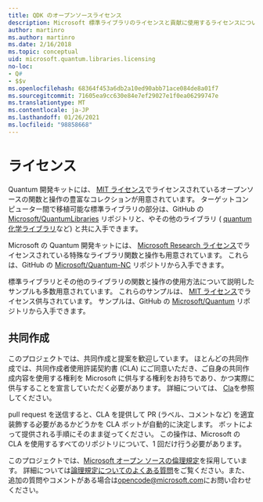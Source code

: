 ```yaml
---
title: QDK のオープンソースライセンス
description: Microsoft 標準ライブラリのライセンスと貢献に使用するライセンスについて説明し Q# ます。
author: martinro
ms.author: martinro
ms.date: 2/16/2018
ms.topic: conceptual
uid: microsoft.quantum.libraries.licensing
no-loc:
- Q#
- $$v
ms.openlocfilehash: 68364f453a6db2a10ed90abb71ace084de8a01f7
ms.sourcegitcommit: 71605ea9cc630e84e7ef29027e1f0ea06299747e
ms.translationtype: MT
ms.contentlocale: ja-JP
ms.lasthandoff: 01/26/2021
ms.locfileid: "98858668"
---
```

# <a name="licensing"></a>ライセンス #

Quantum 開発キットには、 [MIT ライセンス](https://github.com/Microsoft/Quantum/blob/main/LICENSE.txt)でライセンスされているオープンソースの関数と操作の豊富なコレクションが用意されています。
ターゲットコンピューター間で移植可能な標準ライブラリの部分は、GitHub の [Microsoft/QuantumLibraries](https://github.com/Microsoft/QuantumLibraries) リポジトリと、やその他のライブラリ ( [quantum 化学ライブラリ](xref:microsoft.quantum.chemistry.concepts.intro)など) と共に入手できます。

Microsoft の Quantum 開発キットには、 [Microsoft Research ライセンス](https://github.com/Microsoft/Quantum-NC/blob/main/LICENSE)でライセンスされている特殊なライブラリ関数と操作も用意されています。
これらは、GitHub の [Microsoft/Quantum-NC](https://github.com/microsoft/quantum-nc) リポジトリから入手できます。

標準ライブラリとその他のライブラリの関数と操作の使用方法について説明したサンプルも多数用意されています。
これらのサンプルは、 [MIT ライセンス](https://github.com/Microsoft/Quantum/blob/main/LICENSE.txt)でライセンス供与されています。
サンプルは、GitHub の [Microsoft/Quantum](https://github.com/Microsoft/Quantum) リポジトリから入手できます。

## <a name="contributing"></a>共同作成 ##

このプロジェクトでは、共同作成と提案を歓迎しています。
ほとんどの共同作成では、共同作成者使用許諾契約書 (CLA) にご同意いただき、ご自身の共同作成内容を使用する権利を Microsoft に供与する権利をお持ちであり、かつ実際に供与することを宣言していただく必要があります。 詳細については、 [Cla](https://cla.microsoft.com)を参照してください。

pull request を送信すると、CLA を提供して PR (ラベル、コメントなど) を適宜装飾する必要があるかどうかを CLA ボットが自動的に決定します。 ボットによって提供される手順にそのまま従ってください。 この操作は、Microsoft の CLA を使用するすべてのリポジトリについて、1 回だけ行う必要があります。

このプロジェクトでは、[Microsoft オープン ソースの倫理規定](https://opensource.microsoft.com/codeofconduct/)を採用しています。
詳細については[論理規定についてのよくある質問](https://opensource.microsoft.com/codeofconduct/faq/)をご覧ください。また、追加の質問やコメントがある場合は[opencode@microsoft.com](mailto:opencode@microsoft.com)にお問い合わせください。
